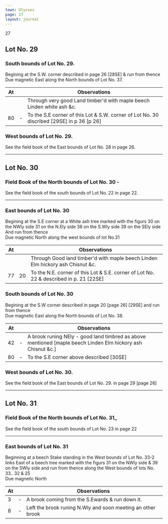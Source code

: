 ```yaml
---
town: Ulysses
page: 27
layout: journal
---
```


27

## Lot No. 29

### South bounds of Lot No. 29.

Begining at the S.W. corner described in page 26 [28SE] & run from thence \
Due magnetic East along the North bounds of Lot No. 37.

| At |    | Observations |
| -- | -- | ------------ |
| | | Through very good Land timber'd with maple beech Linden white ash &c.
| 80 | - | To the S.E corner of this Lot & S.W. corner of Lot No. 30 discribed [29SE] in p 36 [p 26]

### West bounds of Lot No. 29.

See the field book of the East bounds of Lot No. 28 in page 26.

---

## Lot No. 30

### Field Book of the North bounds of Lot No. 30 -

See the field book of the south bounds of Lot No. 22 in page 22.

---

### East bounds of Lot No. 30

Begining at the S.E corner at a White ash tree marked with the figurs 30 on the NWly side 31 on the N.Ely side 38 on the S.Wly side 39 on the SEly side \
And run from thence \
Due magnetic North along the west bounds of lot No.31

| At |    | Observations |
| -- | -- | ------------ |
| | | Through Good land timber'd with maple beech Linden Elm hickory ash Chisnut  &c.
| 77 | 20 | To the N.E. corner of this Lot & S.E. corner of Lot No. 22 & described in p. 21 [22SE]

### South bounds of Lot No. 30

Begining at the S.W corner described in page 20 [page 26]  [29SE] and run from thence \
Due magnetic East along the North bounds of Lot No. 38.

| At |    | Observations |
| -- | -- | ------------ |
| 42 | - | A brook runing NEly - good land timbred as above mentioned [maple beech Linden Elm hickory ash Chisnut &c.]
| 80 | - | To the S.E corner above described [30SE]

### West bounds of Lot No. 30.

See the field book of the East bounds of Lot No. 29. in page 29 [page 26]

---

## Lot No. 31

### Field Book of the North bounds of Lot No. 31_

See the field book of the south bounds of Lot No. 23 in page 22

---

### East bounds of Lot No. 31

Beginning at a beech Stake standing in the West bounds of Lot No. 33-2 links East of a beech tree marked with the figurs 31 on the NWly side & 39 on the SWly side and run from thence along the West bounds of lots No. 33.. 32 & 25 \
Due magnetic North

| At |    | Observations |
| -- | -- | ------------ |
| 3 | - | A brook coming from the S.Ewards & run down it.
| 8 | - | Left the brook runing N.Wly and soon meeting an other brook
